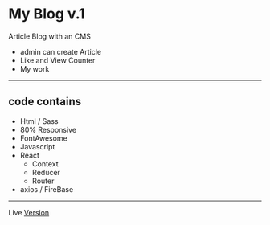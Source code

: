 # My Blog v.1

Article Blog with an CMS

- admin can create Article
- Like and View Counter
- My work

---

## code contains

- Html / Sass
- 80% Responsive
- FontAwesome
- Javascript
- React
  - Context
  - Reducer
  - Router
- axios / FireBase

---

Live [Version](https://earnest-yeot-03c7a0.netlify.app/)
